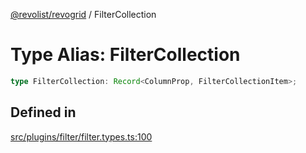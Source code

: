[@revolist/revogrid](README.md) / FilterCollection

# Type Alias: FilterCollection

```ts
type FilterCollection: Record<ColumnProp, FilterCollectionItem>;
```

## Defined in

[src/plugins/filter/filter.types.ts:100](https://github.com/revolist/revogrid/blob/21cf5bd8103ee03a0cd211a424e38941bf038335/src/plugins/filter/filter.types.ts#L100)
